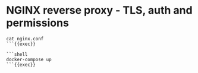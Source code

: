 # NGINX reverse proxy - TLS, auth and permissions

```shell
cat nginx.conf
```{{exec}}

```shell
docker-compose up
```{{exec}}